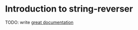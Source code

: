 # Introduction to string-reverser

TODO: write [great documentation](http://jacobian.org/writing/what-to-write/)

